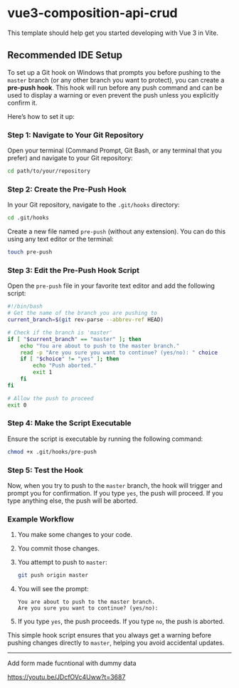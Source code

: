 # vue3-composition-api-crud

This template should help get you started developing with Vue 3 in Vite.

## Recommended IDE Setup

To set up a Git hook on Windows that prompts you before pushing to the `master` branch (or any other branch you want to protect), you can create a **pre-push hook**. This hook will run before any push command and can be used to display a warning or even prevent the push unless you explicitly confirm it.

Here’s how to set it up:

### Step 1: Navigate to Your Git Repository

Open your terminal (Command Prompt, Git Bash, or any terminal that you prefer) and navigate to your Git repository:

```sh
cd path/to/your/repository
```

### Step 2: Create the Pre-Push Hook

In your Git repository, navigate to the `.git/hooks` directory:

```sh
cd .git/hooks
```

Create a new file named `pre-push` (without any extension). You can do this using any text editor or the terminal:

```sh
touch pre-push
```

### Step 3: Edit the Pre-Push Hook Script

Open the `pre-push` file in your favorite text editor and add the following script:


```bash
#!/bin/bash
# Get the name of the branch you are pushing to
current_branch=$(git rev-parse --abbrev-ref HEAD)

# Check if the branch is 'master'
if [ "$current_branch" == "master" ]; then
    echo "You are about to push to the master branch."
    read -p "Are you sure you want to continue? (yes/no): " choice
    if [ "$choice" != "yes" ]; then
        echo "Push aborted."
        exit 1
    fi
fi

# Allow the push to proceed
exit 0
```

### Step 4: Make the Script Executable

Ensure the script is executable by running the following command:

```sh
chmod +x .git/hooks/pre-push
```

### Step 5: Test the Hook

Now, when you try to push to the `master` branch, the hook will trigger and prompt you for confirmation. If you type `yes`, the push will proceed. If you type anything else, the push will be aborted.

### Example Workflow

1. You make some changes to your code.
2. You commit those changes.
3. You attempt to push to `master`:

    ```sh
    git push origin master
    ```

4. You will see the prompt:

    ```
    You are about to push to the master branch.
    Are you sure you want to continue? (yes/no):
    ```

5. If you type `yes`, the push proceeds. If you type `no`, the push is aborted.

This simple hook script ensures that you always get a warning before pushing changes directly to `master`, helping you avoid accidental updates.



---------
 
Add form made fucntional with dummy data

https://youtu.be/JDcfOVc4Uww?t=3687